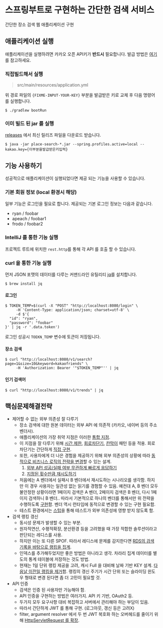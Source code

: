 # 스프링부트로 구현하는 간단한 검색 서비스

간단한 장소 검색 웹 애플리케이션 구현

## 애플리케이션 실행

애플리케이션을 실행하려면 카카오 오픈 API키가 **반드시** 필요합니다. 발급 방법은 [여기](https://developers.kakao.com/docs/latest/ko/getting-started/app)를 참고하세요.



### 직접빌드해서 실행

> src/main/resources/application.yml

위 경로 파일의 `{FIXME-INPUT-YOUR-KEY}` 부분을 발급받은 키로 교체 후 다음 명령어를 실행합니다.

```shell
$ ./gradlew bootRun
```



### 이미 빌드 된 jar 를 실행

[releases](https://github.com/iamkyu/place-search/releases) 에서 최신 릴리즈 파일을 다운로드 받습니다.

```shell
$ java -jar place-search-*.jar --spring.profiles.active=local --kakao.key={이부분을발급받은키입력}
```






## 기능 사용하기

성공적으로 애플리케이션이 실행되었다면 제공 되는 기능을 사용할 수 있습니다.



### 기본 회원 정보 (local 환경시 해당)

일부 기능은 로그인을 필요로 합니다. 제공되는 기본 로그인 정보는 다음과 같습니다. 

- ryan / foobar
- apeach / foobar1
- frodo / foobar2



### IntelliJ 를 통한 기능 실행

프로젝트 루트에 위치한 `rest.http`를 통해 각 API 를 호출 할 수 있습니다.



### curl 을 통한 기능 실행

먼저 JSON 포맷의 데이터를 다루는 커맨드라인 유틸리티 [jq](https://www.44bits.io/ko/post/cli_json_processor_jq_basic_syntax#%EB%93%A4%EC%96%B4%EA%B0%80%EB%A9%B0-%EC%BB%A4%EB%A7%A8%EB%93%9C%EB%9D%BC%EC%9D%B8-json-%ED%94%84%EB%A1%9C%EC%84%B8%EC%84%9C-jq)를 설치합니다.

```shell
$ brew install jq
```



#### 로그인

```shell
$ TOKEN_TEMP=$(curl -X "POST" "http://localhost:8080/login" \
     -H 'Content-Type: application/json; charset=utf-8' \
     -d $'{
  "id": "ryan",
  "password": "foobar"
}' | jq -r '.data.token')
```

로그인 성공시 `TOEKN_TEMP` 변수에 토큰이 저장됩니다.



#### 장소 검색

```shell
$ curl "http://localhost:8080/v1/search?page=1&size=10&keyword=kakaofriends" \
     -H 'Authorization: Bearer '"$TOKEN_TEMP"'' | jq
```



#### 인기 검색어

```shell
$ curl "http://localhost:8080/v1/trends" | jq
```





## 핵심문제해결전략
- 제어할 수 없는 외부 의존성 잘 다루기
  - 장소 검색에 대한 원본 데이터는 외부 API 에 의존적 (카카오, 네이버 등의 주소 벤더사).
  - 애플리케이션의 가장 취약 지점은 이러한 [통합 지점](https://github.com/iamkyu/TIL/blob/master/books/summary/release-it.md#%ED%86%B5%ED%95%A9%EC%A7%80%EC%A0%90).
  - 이 지점을 잘 다루기 위해 [시간 제한](https://github.com/iamkyu/TIL/blob/master/books/summary/release-it.md#%EC%A0%9C%ED%95%9C%EC%8B%9C%EA%B0%84), [회로차단기](https://github.com/iamkyu/TIL/blob/master/books/summary/release-it.md#%EC%B0%A8%EB%8B%A8%EA%B8%B0), [칸막이](https://github.com/iamkyu/TIL/blob/master/books/summary/release-it.md#%EC%B9%B8%EB%A7%89%EC%9D%B4) 패턴 등을 적용. 회로차단기는 간단하게 [직접 구현](https://github.com/iamkyu/place-search/blob/master/src/main/java/com/namkyujin/search/infrastructure/circuit/CircuitBreaker.java).
  - 또한, 사용자에게 더 나은 경험을 제공하기 위해 외부 의존성의 상황에 따라 [동적으로 비즈니스 로직의 전략을 변경](https://github.com/iamkyu/place-search/blob/master/src/main/java/com/namkyujin/search/search/application/DynamicSearchStrategyResolver.java)할 수 있는 설계.
    1. [외부 API 성공/실패 여부 무관하게 빠르게 응답하기](https://github.com/iamkyu/place-search/blob/master/src/test/java/com/namkyujin/search/search/application/strategy/FastFailSearchStrategyTest.java) 
    2. [지정된 횟수만큼 재시도하기](https://github.com/iamkyu/place-search/blob/master/src/test/java/com/namkyujin/search/search/application/strategy/RetrySearchStrategyTest.java)
  - 처음에는 A 벤더에서 실패시 B 벤더에서 재시도하는 시나리오를 생각함. 하지만 이 경우 사용자는 일관성 없는 읽기를 경험할 수 있음. 예컨대 A, B 벤더 모두 불안정한 상황이라면 1페이지 검색은 A 벤더, 2페이지 검색은 B 벤더, 다시 1페이지 검색하니 B 벤더.. 따라서 기본적으로 하나의 벤더를 통해서만 위 전략을 수행하도록 [구현](https://github.com/iamkyu/place-search/commit/76b127a0af624ac3c8f2462f27cdf6ba544f1745)함. 벤더 역시 런타임에 동적으로 변경할 수 있는 구현 필요함.
  - 테스트 환경에서는 [스텁](https://github.com/iamkyu/place-search/blob/master/src/test/java/com/namkyujin/search/search/api/SearchControllerIntegrationTest.java#L38)을 통해 테스트가 외부 의존성에 영향 받지 않도록 함. 
- 검색 랭킹 갱신
  - 동시성 문제가 발생할 수 있는 부분.
  - 원자적연산, 수평적확장, 분산환경 등을 고려했을 때 가장 적합한 솔루션이라고 판단되는 레디스를 사용.
  - 하지만 이는 또 다른 SPOF. 따라서 레디스에 문제를 감지한다면 [RDS의 검색 기록을 바탕으로 랭킹을 집계](https://github.com/iamkyu/place-search/blob/master/src/main/java/com/namkyujin/search/search/application/SearchTrendService.java#L32).
  - 인덱스를 추가해두었지만 좋은 방법은 아니라고 생각. 차라리 집계 데이터를 별도의 통계 테이블에 저장하는 것도 방법.
  - 현재는 1일 단위 랭킹 제공을 고려, 캐시 Full 을 대비해 날짜 기반 KEY 설계. [다음날 이전일 랭킹을 제거](https://github.com/iamkyu/place-search/blob/master/src/main/java/com/namkyujin/search/search/application/SearchTrendWatchService.java#L21)함. 랭킹의 갱신 주기가 시간 단위 또는 슬라이딩 윈도우 형태로 변경 된다면 좀 더 고민이 필요할 것.
- API 인증
  - 검색은 인증 된 사용자만 가능해야 함.
  - API 인증을 구현하는 방법은 여러가지. API 키 기반, OAuth2 등.
  - 두가지 모두 요구사항 대비 복잡하고 서버에서 관리해야 하는 부담이 있음.
  - 따라서 간단하게 JWT 를 통해 구현. (로그아웃, 갱신 등은 고려X)
  - filter, argument resolver 에서 두 번 JWT 복호화 하는 오버헤드를 줄이기 위해 [HttpServletRequest 를 확장](https://github.com/iamkyu/place-search/blob/master/src/main/java/com/namkyujin/search/common/security/web/AuthenticationFilter.java#L45).